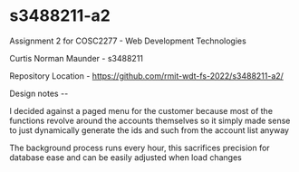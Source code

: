 # s3488211-a2
Assignment 2 for COSC2277 - Web Development Technologies

Curtis Norman Maunder - s3488211

Repository Location - https://github.com/rmit-wdt-fs-2022/s3488211-a2/

Design notes -- 

I decided against a paged menu for the customer because most of the functions revolve around the accounts themselves
 so it simply made sense to just dynamically generate the ids and such from the account list anyway
 
The background process runs every hour, this sacrifices precision for database ease and can be easily adjusted when load changes

